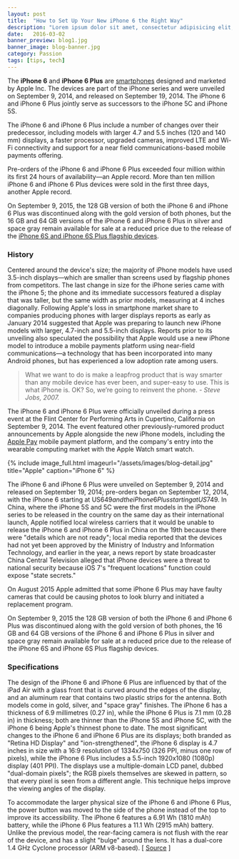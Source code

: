 ```yaml
---
layout: post
title:  "How to Set Up Your New iPhone 6 the Right Way"
description: "Lorem ipsum dolor sit amet, consectetur adipisicing elit, sed do eiusmod tempor incididunt ut labore et dolore magna aliqua Ut enim..."
date:   2016-03-02
banner_preview: blog1.jpg
banner_image: blog-banner.jpg
category: Passion
tags: [tips, tech]
---
```

The **iPhone 6** and **iPhone 6 Plus** are [smartphones](https://en.wikipedia.org/wiki/Smartphone) designed and marketed by Apple Inc. The devices are part of the iPhone series and were unveiled on September 9, 2014, and released on September 19, 2014. The iPhone 6 and iPhone 6 Plus jointly serve as successors to the iPhone 5C and iPhone 5S.

The iPhone 6 and iPhone 6 Plus include a number of changes over their predecessor, including models with larger 4.7 and 5.5 inches (120 and 140 mm) displays, a faster processor, upgraded cameras, improved LTE and Wi-Fi connectivity and support for a near field communications-based mobile payments offering.

<!--more-->

Pre-orders of the iPhone 6 and iPhone 6 Plus exceeded four million within its first 24 hours of availability—an Apple record. More than ten million iPhone 6 and iPhone 6 Plus devices were sold in the first three days, another Apple record.

On September 9, 2015, the 128 GB version of both the iPhone 6 and iPhone 6 Plus was discontinued along with the gold version of both phones, but the 16 GB and 64 GB versions of the iPhone 6 and iPhone 6 Plus in silver and space gray remain available for sale at a reduced price due to the release of the [iPhone 6S and iPhone 6S Plus flagship devices](https://en.wikipedia.org/wiki/IPhone_6S).

### History

Centered around the device's size; the majority of iPhone models have used 3.5-inch displays—which are smaller than screens used by flagship phones from competitors. The last change in size for the iPhone series came with the iPhone 5; the phone and its immediate successors featured a display that was taller, but the same width as prior models, measuring at 4 inches diagonally. Following Apple's loss in smartphone market share to companies producing phones with larger displays reports as early as January 2014 suggested that Apple was preparing to launch new iPhone models with larger, 4.7-inch and 5.5-inch displays. Reports prior to its unveiling also speculated the possibility that Apple would use a new iPhone model to introduce a mobile payments platform using near-field communications—a technology that has been incorporated into many Android phones, but has experienced a low adoption rate among users.

> What we want to do is make a leapfrog product that is way smarter than any mobile device has ever been, and super-easy to use. This is what iPhone is. OK? So, we’re going to reinvent the phone. <cite>- Steve Jobs, 2007.</cite>

The iPhone 6 and iPhone 6 Plus were officially unveiled during a press event at the Flint Center for Performing Arts in Cupertino, California on September 9, 2014. The event featured other previously-rumored product announcements by Apple alongside the new iPhone models, including the [Apple Pay](https://en.wikipedia.org/wiki/Apple_Pay) mobile payment platform, and the company's entry into the wearable computing market with the Apple Watch smart watch.

{% include image_full.html imageurl="/assets/images/blog-detail.jpg" title="Apple" caption="iPhone 6" %}

The iPhone 6 and iPhone 6 Plus were unveiled on September 9, 2014 and released on September 19, 2014; pre-orders began on September 12, 2014, with the iPhone 6 starting at US$649 and the iPhone 6 Plus starting at US$749. In China, where the iPhone 5S and 5C were the first models in the iPhone series to be released in the country on the same day as their international launch, Apple notified local wireless carriers that it would be unable to release the iPhone 6 and iPhone 6 Plus in China on the 19th because there were "details which are not ready"; local media reported that the devices had not yet been approved by the Ministry of Industry and Information Technology, and earlier in the year, a news report by state broadcaster China Central Television alleged that iPhone devices were a threat to national security because iOS 7's "frequent locations" function could expose "state secrets."

On August 2015 Apple admitted that some iPhone 6 Plus may have faulty cameras that could be causing photos to look blurry and initiated a replacement program.

On September 9, 2015 the 128 GB version of both the iPhone 6 and iPhone 6 Plus was discontinued along with the gold version of both phones, the 16 GB and 64 GB versions of the iPhone 6 and iPhone 6 Plus in silver and space gray remain available for sale at a reduced price due to the release of the iPhone 6S and iPhone 6S Plus flagship devices.

### Specifications

The design of the iPhone 6 and iPhone 6 Plus are influenced by that of the iPad Air with a glass front that is curved around the edges of the display, and an aluminum rear that contains two plastic strips for the antenna. Both models come in gold, silver, and "space gray" finishes. The iPhone 6 has a thickness of 6.9 millimetres (0.27 in), while the iPhone 6 Plus is 7.1 mm (0.28 in) in thickness; both are thinner than the iPhone 5S and iPhone 5C, with the iPhone 6 being Apple's thinnest phone to date. The most significant changes to the iPhone 6 and iPhone 6 Plus are its displays; both branded as "Retina HD Display" and "ion-strengthened", the iPhone 6 display is 4.7 inches in size with a 16:9 resolution of 1334x750 (326 PPI, minus one row of pixels), while the iPhone 6 Plus includes a 5.5-inch 1920x1080 (1080p) display (401 PPI). The displays use a multiple-domain LCD panel, dubbed "dual-domain pixels"; the RGB pixels themselves are skewed in pattern, so that every pixel is seen from a different angle. This technique helps improve the viewing angles of the display.

To accommodate the larger physical size of the iPhone 6 and iPhone 6 Plus, the power button was moved to the side of the phone instead of the top to improve its accessibility. The iPhone 6 features a 6.91 Wh (1810 mAh) battery, while the iPhone 6 Plus features a 11.1 Wh (2915 mAh) battery. Unlike the previous model, the rear-facing camera is not flush with the rear of the device, and has a slight "bulge" around the lens. It has a dual-core 1.4 GHz Cyclone processor (ARM v8-based). [ [Source](https://en.wikipedia.org/wiki/IPhone_6) ]